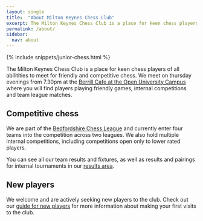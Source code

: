 ```yaml
---
layout: single
title:  "About Milton Keynes Chess Club"
excerpt: The Milton Keynes Chess Club is a place for keen chess players of all abilitities to meet for friendly and competitive chess.
permalink: /about/
sidebar:
  nav: about
---
```


{% include snippets/junior-chess.html %}

The Milton Keynes Chess Club is a place for keen chess players of all abilitities to meet for friendly and competitive chess. We meet on thursday evenings from 7.30pm at the [Berrill Cafe at the Open University Campus](/about/location.html) where you will find players playing friendly games, internal competitions and team league matches.

## Competitive chess

We are part of the [Bedfordshire Chess League](https://lms.englishchess.org.uk/lms/organisation/308) and currently enter four teams into the competition across two leagues. We also hold multiple internal competitions, including competitions open only to lower rated players.

You can see all our team results and fixtures, as well as results and pairings for internal tournaments in our [results area](/results/).

## New players

We welcome and are actively seeking new players to the club. Check out our [guide for new players](/about/new-players.html) for more information about making your first visits to the club.
